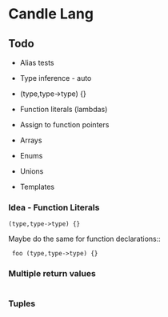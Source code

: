 # Candle Lang

## Todo


- Alias tests

- Type inference - auto

- (type,type->type) {}

- Function literals (lambdas)
- Assign to function pointers 

- Arrays
- Enums
- Unions
- Templates

### Idea - Function Literals
```
(type,type->type) {}
```

 Maybe do the same for function declarations::
```
 foo (type,type->type) {}
```

### Multiple return values

```

```

### Tuples

```

```